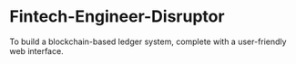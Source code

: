 # Fintech-Engineer-Disruptor
To build a blockchain-based ledger system, complete with a user-friendly web interface. 
